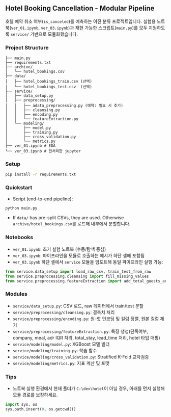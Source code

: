 ## Hotel Booking Cancellation - Modular Pipeline
호텔 예약 취소 여부(`is_canceled`)를 예측하는 이진 분류 프로젝트입니다. 실험용 노트북(`ver_01.ipynb`, `ver_03.ipynb`)과 재현 가능한 스크립트(`main.py`)를 모두 지원하도록 `service/` 기반으로 모듈화했습니다.

### Project Structure
```
├── main.py
├── requirements.txt
├── archive/
│   └── hotel_bookings.csv
├── data/
│   ├── hotel_bookings_train.csv (선택)
│   └── hotel_bookings_test.csv  (선택)
├── service/
│   ├── data_setup.py
│   ├── preprocessing/
│   │   ├── adata_preprocessing.py (예약: 필요 시 추가)
│   │   ├── cleansing.py
│   │   ├── encoding.py
│   │   └── featureExtraction.py
│   └── modeling/
│       ├── model.py
│       ├── training.py
│       ├── cross_validation.py
│       └── metrics.py
├── ver_01.ipynb # EDA
└── ver_03.ipynb # 전처리한 jupyter
```

### Setup
```bash
pip install -r requirements.txt
```

### Quickstart
- Script (end-to-end pipeline):
```bash
python main.py
```
- If `data/` has pre-split CSVs, they are used. Otherwise `archive/hotel_bookings.csv`를 로드해 내부에서 분할합니다.

### Notebooks
- `ver_01.ipynb`: 초기 실험 노트북 (수동/탐색 중심)
- `ver_03.ipynb`: 파이프라인을 모듈로 호출하는 예시가 하단 셀에 포함됨
- `ver_03.ipynb` 하단 셀에서 `service` 모듈을 임포트해 동일 파이프라인 실행 가능:
```python
from service.data_setup import load_raw_csv, train_test_from_raw
from service.preprocessing.cleansing import fill_missing_values
from service.preprocessing.featureExtraction import add_total_guests_and_is_alone
```

### Modules
- `service/data_setup.py`: CSV 로드, raw 데이터에서 train/test 분할
- `service/preprocessing/cleansing.py`: 결측치 처리
- `service/preprocessing/encoding.py`: 원-핫 인코딩 및 컬럼 정렬, 원본 컬럼 제거
- `service/preprocessing/featureExtraction.py`: 특징 생성(단독여부, company, meal, adr IQR 처리, total_stay, lead_time 처리, hotel 타입 매핑)
- `service/modeling/model.py`: XGBoost 모델 빌더
- `service/modeling/training.py`: 학습 함수
- `service/modeling/cross_validation.py`: Stratified K-Fold 교차검증
- `service/modeling/metrics.py`: 지표 계산 및 포맷

### Tips
- 노트북 실행 환경에서 현재 폴더가 `C:\dev\hotel`이 아닐 경우, 아래를 먼저 실행해 모듈 경로를 보장하세요.
```python
import sys, os
sys.path.insert(0, os.getcwd())
```